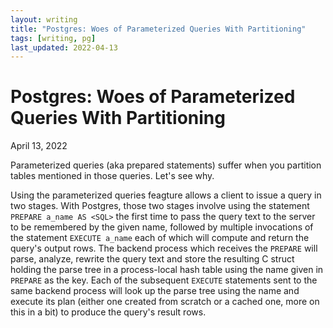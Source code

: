 ```yaml
---
layout: writing
title: "Postgres: Woes of Parameterized Queries With Partitioning"
tags: [writing, pg]
last_updated: 2022-04-13
---
```

# Postgres: Woes of Parameterized Queries With Partitioning

April 13, 2022

Parameterized queries (aka prepared statements) suffer when you partition tables
mentioned in those queries.  Let's see why.

Using the parameterized queries feagture allows a client to issue a query in two
stages.  With Postgres, those two stages involve using the statement `PREPARE a_name AS <SQL>`
the first time to pass the query text to the server to be remembered by the given
name, followed by multiple invocations of the statement `EXECUTE a_name` each of
which will compute and return the query's output rows.  The backend process which
receives the `PREPARE` will parse, analyze, rewrite the query text and store the
resulting C struct holding the parse tree in a process-local hash table using the
name given in `PREPARE` as the key.  Each of the subsequent `EXECUTE` statements
sent to the same backend process will look up the parse tree using the name and
execute its plan (either one created from scratch or a cached one, more on this
in a bit) to produce the query's result rows.
